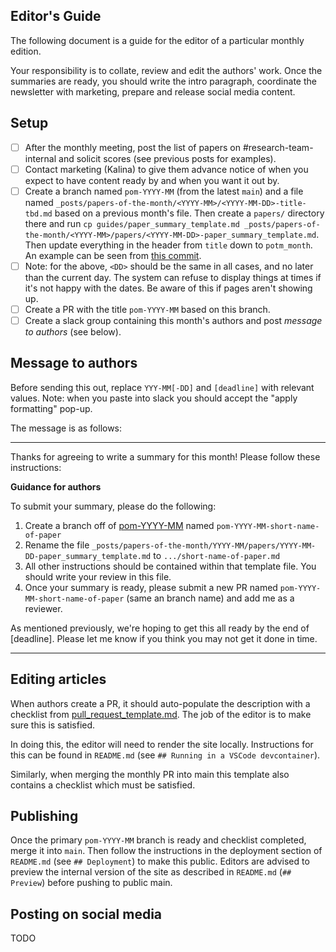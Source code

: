 ## Editor's Guide

The following document is a guide for the editor of a particular monthly edition.

Your responsibility is to collate, review and edit the authors' work. Once the summaries are ready, you should write the intro paragraph, coordinate the newsletter with marketing, prepare and release social media content.

## Setup

- [ ] After the monthly meeting, post the list of papers on #research-team-internal and solicit scores (see previous posts for examples).
- [ ] Contact marketing (Kalina) to give them advance notice of when you expect to have content ready by and when you want it out by.
- [ ] Create a branch named `pom-YYYY-MM` (from the latest `main`) and a file named `_posts/papers-of-the-month/<YYYY-MM>/<YYYY-MM-DD>-title-tbd.md` based on a previous month's file. Then create a `papers/` directory there and run `cp guides/paper_summary_template.md _posts/papers-of-the-month/<YYYY-MM>/papers/<YYYY-MM-DD>-paper_summary_template.md`. Then update everything in the header from `title` down to `potm_month`. An example can be seen from [this commit](https://github.com/graphcore-research/graphcore-research.github.io-internal/commit/2c733f13efeb70eb237b2a1a17ba967785c1700c).
- [ ] Note: for the above, `<DD>` should be the same in all cases, and no later than the current day. The system can refuse to display things at times if it's not happy with the dates. Be aware of this if pages aren't showing up.
- [ ] Create a PR with the title `pom-YYYY-MM` based on this branch.
- [ ] Create a slack group containing this month's authors and post _message to authors_ (see below).

## Message to authors

Before sending this out, replace `YYY-MM[-DD]` and `[deadline]` with relevant values. Note: when you paste into slack you should accept the "apply formatting" pop-up.

The message is as follows:

---

Thanks for agreeing to write a summary for this month! Please follow these instructions:

**Guidance for authors**

To submit your summary, please do the following:
1. Create a branch off of [pom-YYYY-MM](https://github.com/graphcore-research/graphcore-research.github.io-internal/compare/pom-YYYY-MM) named `pom-YYYY-MM-short-name-of-paper`
2. Rename the file `_posts/papers-of-the-month/YYYY-MM/papers/YYYY-MM-DD-paper_summary_template.md` to `.../short-name-of-paper.md`
3. All other instructions should be contained within that template file. You should write your review in this file.
4. Once your summary is ready, please submit a new PR named `pom-YYYY-MM-short-name-of-paper` (same an branch name) and add me as a reviewer.

As mentioned previously, we're hoping to get this all ready by the end of [deadline]. Please let me know if you think you may not get it done in time.

---

## Editing articles

When authors create a PR, it should auto-populate the description with a checklist from [pull_request_template.md](https://github.com/graphcore-research/graphcore-research.github.io-internal/blob/main/pull_request_template.md). The job of the editor is to make sure this is satisfied.

In doing this, the editor will need to render the site locally. Instructions for this can be found in `README.md` (see `## Running in a VSCode devcontainer`).

Similarly, when merging the monthly PR into main this template also contains a checklist which must be satisfied.

## Publishing

Once the primary `pom-YYYY-MM` branch is ready and checklist completed, merge it into `main`. Then follow the instructions in the deployment section of `README.md` (see `## Deployment`) to make this public. Editors are advised to preview the internal version of the site as described in `README.md` (`## Preview`) before pushing to public main.

## Posting on social media

TODO
